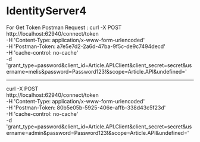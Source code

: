 # IdentityServer4

For Get Token Postman Request :
curl -X POST \
  http://localhost:62940/connect/token \
  -H 'Content-Type: application/x-www-form-urlencoded' \
  -H 'Postman-Token: a7e5e7d2-2a6d-47ba-9f5c-de9c7494decd' \
  -H 'cache-control: no-cache' \
  -d 'grant_type=password&client_id=Article.API.Client&client_secret=secret&username=melis&password=Password123!&scope=Article.API&undefined='
  
  
  -----------------------------------------------------------------------------------------------------------------------------------------
  
  curl -X POST \
  http://localhost:62940/connect/token \
  -H 'Content-Type: application/x-www-form-urlencoded' \
  -H 'Postman-Token: 80b5e05b-5925-406e-affb-338d43c5f23d' \
  -H 'cache-control: no-cache' \
  -d 'grant_type=password&client_id=Article.API.Client&client_secret=secret&username=admin&password=Password123!&scope=Article.API&undefined='
